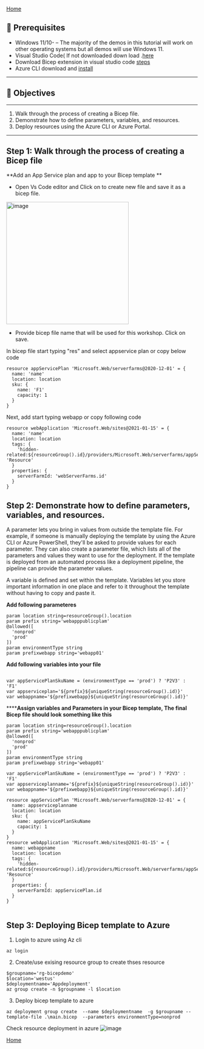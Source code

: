[Home](https://github.com/swmannepalli/Azure-Data-Factory-CI-CD)

🤔 Prerequisites
---------------------------------------------------------------------------------------------------------------------------------------------------------

+ Windows 11/10- – The majority of the demos in this tutorial will work on other operating systems but all demos will use Windows 11.
+ Visual Studio Code( If not downloaded down load .[here](https://code.visualstudio.com/)
+ Download Bicep extension in visual studio code [steps](https://marketplace.visualstudio.com/items?itemName=ms-azuretools.vscode-bicep)
+ Azure CLI download and [install](https://learn.microsoft.com/en-us/cli/azure/install-azure-cli-windows?tabs=azure-cli)

---------------------------------------------------------------------------------------------------------------------------------------------------------

## :dart: Objectives
---------------------------------------------------------------------------------------------------------------------------------------------------------

1. Walk through the process of creating a Bicep file.
2. Demonstrate how to define parameters, variables, and resources.
3. Deploy resources using the Azure CLI or Azure Portal.

---------------------------------------------------------------------------------------------------------------------------------------------------------
**Step 1: Walk through the process of creating a Bicep file**
---------------------------------------------------------------------------------------------------------------------------------------------------------

**Add an App Service plan and app to your Bicep template
**

+ Open Vs Code editor and Click on to create new file and save it as a bicep file.
<img width="322" alt="image" src="https://user-images.githubusercontent.com/24537906/220178524-b9fc31b1-ce71-4425-beb9-f1f9f2641690.png">

+ Provide bicep file name that will be used for this workshop. Click on save.

In bicep file start typing "res" and select appservice plan or copy below code

```
resource appServicePlan 'Microsoft.Web/serverfarms@2020-12-01' = {
  name: 'name'
  location: location
  sku: {
    name: 'F1'
    capacity: 1
  }
}
```

Next, add start typing webapp or copy following code

```
resource webApplication 'Microsoft.Web/sites@2021-01-15' = {
  name: 'name'
  location: location
  tags: {
    'hidden-related:${resourceGroup().id}/providers/Microsoft.Web/serverfarms/appServicePlan': 'Resource'
  }
  properties: {
    serverFarmId: 'webServerFarms.id'
  }
}
```




**Step 2: Demonstrate how to define parameters, variables, and resources.** 
---------------------------------------------------------------------------------------------------------------------------------------------------------
A parameter lets you bring in values from outside the template file. For example, if someone is manually deploying the template by using the Azure CLI or Azure PowerShell, they'll be asked to provide values for each parameter. They can also create a parameter file, which lists all of the parameters and values they want to use for the deployment. If the template is deployed from an automated process like a deployment pipeline, the pipeline can provide the parameter values.

A variable is defined and set within the template. Variables let you store important information in one place and refer to it throughout the template without having to copy and paste it.

**Add following parameteres**
```
param location string=resourceGroup().location
param prefix string='webapppublicplam'
@allowed([
  'nonprod'
  'prod'
])
param environmentType string
param prefixwebapp string='webapp01'

```

**Add following variables into your file**
```

var appServicePlanSkuName = (environmentType == 'prod') ? 'P2V3' : 'F1'
var appserviceplan='${prefix}${uniqueString(resourceGroup().id)}'
var webappname='${prefixwebapp}${uniqueString(resourceGroup().id)}'
```

******Assign variables and Parameters in your Bicep template, The final Bicep file should look something like this** 
```
param location string=resourceGroup().location
param prefix string='webapppublicplam'
@allowed([
  'nonprod'
  'prod'
])
param environmentType string
param prefixwebapp string='webapp01'

var appServicePlanSkuName = (environmentType == 'prod') ? 'P2V3' : 'F1'
var appserviceplanname='${prefix}${uniqueString(resourceGroup().id)}'
var webappname='${prefixwebapp}${uniqueString(resourceGroup().id)}'

resource appServicePlan 'Microsoft.Web/serverfarms@2020-12-01' = {
  name: appserviceplanname
  location: location
  sku: {
    name: appServicePlanSkuName
    capacity: 1
  }
}
resource webApplication 'Microsoft.Web/sites@2021-01-15' = {
  name: webappname
  location: location
  tags: {
    'hidden-related:${resourceGroup().id}/providers/Microsoft.Web/serverfarms/appServicePlan': 'Resource'
  }
  properties: {
    serverFarmId: appServicePlan.id
  }
}


```


Step 3: Deploying Bicep template to Azure
---------------------------------------------------------------------------------------------------------------------------------------------------------

1. Login to azure using Az cli

```
az login
```

2. Create/use exising resource group to create thses resource

```
$groupname='rg-bicepdemo'
$location='westus'
$deploymentname='Appdeployment'
az group create -n $groupname -l $location
```

3. Deploy bicep template  to azure
```
az deployment group create  --name $deploymentname  -g $groupname --template-file .\main.bicep  --parameters environmentType=nonprod
```

Check resource deployment in azure
![image](https://user-images.githubusercontent.com/24537906/220200734-46959726-44a3-45bc-a36b-b09daee48484.png)


[Home](https://github.com/swmannepalli/Azure-Data-Factory-CI-CD)
